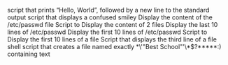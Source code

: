 script that prints “Hello, World”, followed by a new line to the standard output
script that displays a confused smiley
Display the content of the /etc/passwd file
Script to Display the content of 2 files
Display the last 10 lines of /etc/passwd
Display the first 10 lines of /etc/passwd
Script to Display the first 10 lines of a file
Script that displays the third line of a file
shell script that creates a file named exactly \*\\'"Best School"\'\\*$\?\*\*\*\*\*:) containing text
